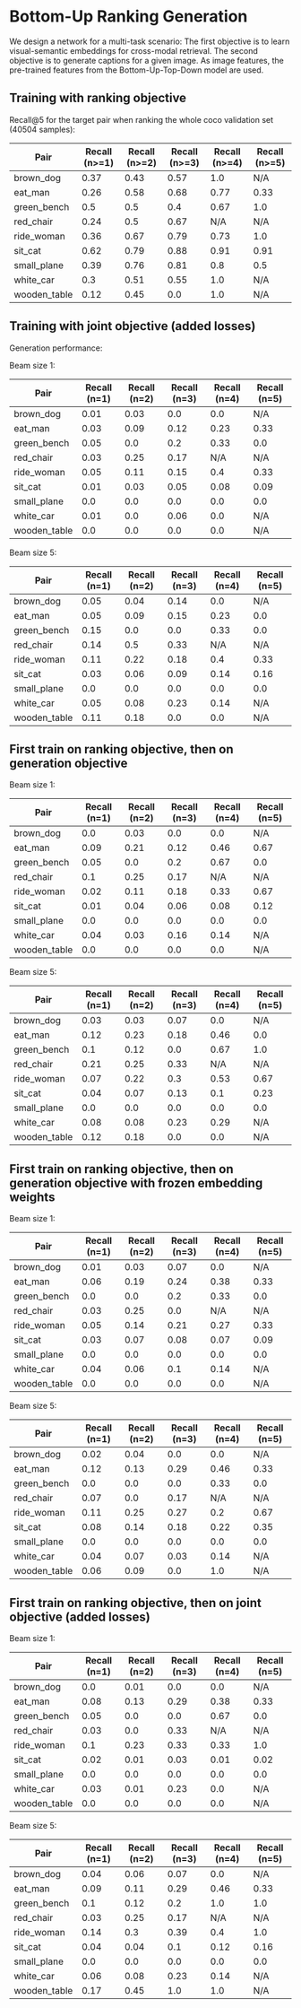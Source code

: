 # Bottom-Up Ranking Generation

We design a network for a multi-task scenario: The first objective is to learn visual-semantic embeddings for
cross-modal retrieval. The second objective is to generate captions for a given image. As image features, the
pre-trained features from the Bottom-Up-Top-Down model are used.

## Training with ranking objective

Recall@5 for the target pair when ranking the whole coco validation set (40504 samples):

Pair | Recall (n>=1) | Recall (n>=2) | Recall (n>=3) | Recall (n>=4) | Recall (n>=5)
----------| --------------| --------------| --------------| --------------| -------------
brown_dog | 0.37 | 0.43 | 0.57 | 1.0 | N/A | 
eat_man | 0.26 | 0.58 | 0.68 | 0.77 | 0.33 | 
green_bench | 0.5 | 0.5 | 0.4 | 0.67 | 1.0 | 
red_chair | 0.24 | 0.5 | 0.67 | N/A | N/A | 
ride_woman | 0.36 | 0.67 | 0.79 | 0.73 | 1.0 | 
sit_cat | 0.62 | 0.79 | 0.88 | 0.91 | 0.91 | 
small_plane | 0.39 | 0.76 | 0.81 | 0.8 | 0.5 | 
white_car | 0.3 | 0.51 | 0.55 | 1.0 | N/A | 
wooden_table | 0.12 | 0.45 | 0.0 | 1.0 | N/A |

## Training with joint objective (added losses)
Generation performance:

Beam size 1:

Pair | Recall (n=1) | Recall (n=2) | Recall (n=3) | Recall (n=4) | Recall (n=5)
-----|--------------| -------------| -------------| -------------| -----------
brown_dog | 0.01 | 0.03 | 0.0 | 0.0 | N/A | 
eat_man | 0.03 | 0.09 | 0.12 | 0.23 | 0.33 | 
green_bench | 0.05 | 0.0 | 0.2 | 0.33 | 0.0 | 
red_chair | 0.03 | 0.25 | 0.17 | N/A | N/A | 
ride_woman | 0.05 | 0.11 | 0.15 | 0.4 | 0.33 | 
sit_cat | 0.01 | 0.03 | 0.05 | 0.08 | 0.09 | 
small_plane | 0.0 | 0.0 | 0.0 | 0.0 | 0.0 | 
white_car | 0.01 | 0.0 | 0.06 | 0.0 | N/A | 
wooden_table | 0.0 | 0.0 | 0.0 | 0.0 | N/A |

Beam size 5:

Pair | Recall (n=1) | Recall (n=2) | Recall (n=3) | Recall (n=4) | Recall (n=5)
-----|--------------| -------------| -------------| -------------| -----------
brown_dog | 0.05 | 0.04 | 0.14 | 0.0 | N/A | 
eat_man | 0.05 | 0.09 | 0.15 | 0.23 | 0.0 | 
green_bench | 0.15 | 0.0 | 0.0 | 0.33 | 0.0 | 
red_chair | 0.14 | 0.5 | 0.33 | N/A | N/A | 
ride_woman | 0.11 | 0.22 | 0.18 | 0.4 | 0.33 | 
sit_cat | 0.03 | 0.06 | 0.09 | 0.14 | 0.16 | 
small_plane | 0.0 | 0.0 | 0.0 | 0.0 | 0.0 | 
white_car | 0.05 | 0.08 | 0.23 | 0.14 | N/A | 
wooden_table | 0.11 | 0.18 | 0.0 | 0.0 | N/A |

## First train on ranking objective, then on generation objective
Beam size 1:

Pair | Recall (n=1) | Recall (n=2) | Recall (n=3) | Recall (n=4) | Recall (n=5)
-----|--------------| -------------| -------------| -------------| -----------
brown_dog | 0.0 | 0.03 | 0.0 | 0.0 | N/A | 
eat_man | 0.09 | 0.21 | 0.12 | 0.46 | 0.67 | 
green_bench | 0.05 | 0.0 | 0.2 | 0.67 | 0.0 | 
red_chair | 0.1 | 0.25 | 0.17 | N/A | N/A | 
ride_woman | 0.02 | 0.11 | 0.18 | 0.33 | 0.67 | 
sit_cat | 0.01 | 0.04 | 0.06 | 0.08 | 0.12 | 
small_plane | 0.0 | 0.0 | 0.0 | 0.0 | 0.0 | 
white_car | 0.04 | 0.03 | 0.16 | 0.14 | N/A | 
wooden_table | 0.0 | 0.0 | 0.0 | 0.0 | N/A |

Beam size 5:

Pair | Recall (n=1) | Recall (n=2) | Recall (n=3) | Recall (n=4) | Recall (n=5)
-----|--------------| -------------| -------------| -------------| -----------
brown_dog | 0.03 | 0.03 | 0.07 | 0.0 | N/A | 
eat_man | 0.12 | 0.23 | 0.18 | 0.46 | 0.0 | 
green_bench | 0.1 | 0.12 | 0.0 | 0.67 | 1.0 | 
red_chair | 0.21 | 0.25 | 0.33 | N/A | N/A | 
ride_woman | 0.07 | 0.22 | 0.3 | 0.53 | 0.67 | 
sit_cat | 0.04 | 0.07 | 0.13 | 0.1 | 0.23 | 
small_plane | 0.0 | 0.0 | 0.0 | 0.0 | 0.0 | 
white_car | 0.08 | 0.08 | 0.23 | 0.29 | N/A | 
wooden_table | 0.12 | 0.18 | 0.0 | 0.0 | N/A |

## First train on ranking objective, then on generation objective with frozen embedding weights

Beam size 1:

Pair | Recall (n=1) | Recall (n=2) | Recall (n=3) | Recall (n=4) | Recall (n=5)
-----|--------------| -------------| -------------| -------------| -----------
brown_dog | 0.01 | 0.03 | 0.07 | 0.0 | N/A | 
eat_man | 0.06 | 0.19 | 0.24 | 0.38 | 0.33 | 
green_bench | 0.0 | 0.0 | 0.2 | 0.33 | 0.0 | 
red_chair | 0.03 | 0.25 | 0.0 | N/A | N/A | 
ride_woman | 0.05 | 0.14 | 0.21 | 0.27 | 0.33 | 
sit_cat | 0.03 | 0.07 | 0.08 | 0.07 | 0.09 | 
small_plane | 0.0 | 0.0 | 0.0 | 0.0 | 0.0 | 
white_car | 0.04 | 0.06 | 0.1 | 0.14 | N/A | 
wooden_table | 0.0 | 0.0 | 0.0 | 0.0 | N/A |

Beam size 5:

Pair | Recall (n=1) | Recall (n=2) | Recall (n=3) | Recall (n=4) | Recall (n=5)
-----|--------------| -------------| -------------| -------------| -----------
brown_dog | 0.02 | 0.04 | 0.0 | 0.0 | N/A | 
eat_man | 0.12 | 0.13 | 0.29 | 0.46 | 0.33 | 
green_bench | 0.0 | 0.0 | 0.0 | 0.33 | 0.0 | 
red_chair | 0.07 | 0.0 | 0.17 | N/A | N/A | 
ride_woman | 0.11 | 0.25 | 0.27 | 0.2 | 0.67 | 
sit_cat | 0.08 | 0.14 | 0.18 | 0.22 | 0.35 | 
small_plane | 0.0 | 0.0 | 0.0 | 0.0 | 0.0 | 
white_car | 0.04 | 0.07 | 0.03 | 0.14 | N/A | 
wooden_table | 0.06 | 0.09 | 0.0 | 1.0 | N/A |

## First train on ranking objective, then on joint objective (added losses)

Beam size 1:

Pair | Recall (n=1) | Recall (n=2) | Recall (n=3) | Recall (n=4) | Recall (n=5)
-----|--------------| -------------| -------------| -------------| -----------
brown_dog | 0.0 | 0.01 | 0.0 | 0.0 | N/A | 
eat_man | 0.08 | 0.13 | 0.29 | 0.38 | 0.33 | 
green_bench | 0.05 | 0.0 | 0.0 | 0.67 | 0.0 | 
red_chair | 0.03 | 0.0 | 0.33 | N/A | N/A | 
ride_woman | 0.1 | 0.23 | 0.33 | 0.33 | 1.0 | 
sit_cat | 0.02 | 0.01 | 0.03 | 0.01 | 0.02 | 
small_plane | 0.0 | 0.0 | 0.0 | 0.0 | 0.0 | 
white_car | 0.03 | 0.01 | 0.23 | 0.0 | N/A | 
wooden_table | 0.0 | 0.0 | 0.0 | 0.0 | N/A |

Beam size 5:

Pair | Recall (n=1) | Recall (n=2) | Recall (n=3) | Recall (n=4) | Recall (n=5)
-----|--------------| -------------| -------------| -------------| -----------
brown_dog | 0.04 | 0.06 | 0.07 | 0.0 | N/A | 
eat_man | 0.09 | 0.11 | 0.29 | 0.46 | 0.33 | 
green_bench | 0.1 | 0.12 | 0.2 | 1.0 | 1.0 | 
red_chair | 0.03 | 0.25 | 0.17 | N/A | N/A | 
ride_woman | 0.14 | 0.3 | 0.39 | 0.4 | 1.0 | 
sit_cat | 0.04 | 0.04 | 0.1 | 0.12 | 0.16 | 
small_plane | 0.0 | 0.0 | 0.0 | 0.0 | 0.0 | 
white_car | 0.06 | 0.08 | 0.23 | 0.14 | N/A | 
wooden_table | 0.17 | 0.45 | 1.0 | 1.0 | N/A |
